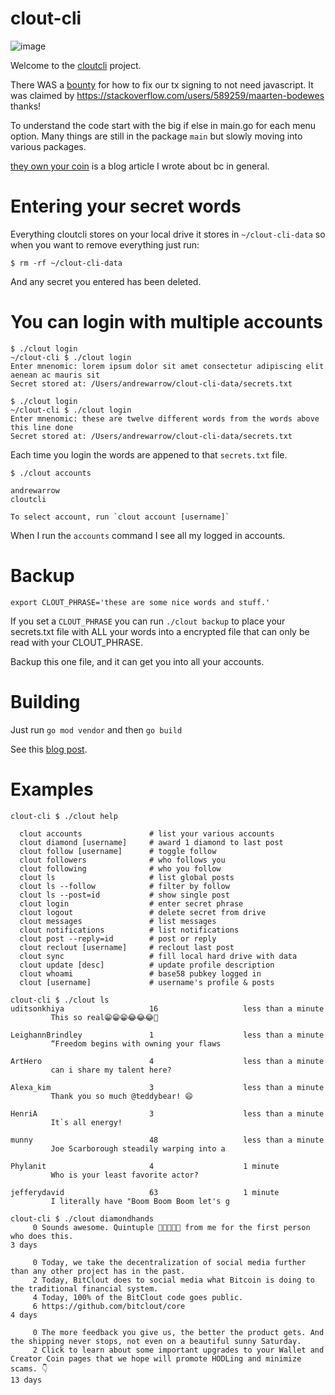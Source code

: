 # clout-cli

![image](https://user-images.githubusercontent.com/127054/119290208-f4527a80-bc00-11eb-9458-c29d828e4df0.png)

Welcome to the [cloutcli](https://bitclout.com/u/cloutcli) project.

There WAS a [bounty](https://stackoverflow.com/questions/67661276/how-do-i-properly-sign-a-bitclout-tx-in-golang-vs-typescript) for how to fix our tx signing to not need javascript. It was claimed by https://stackoverflow.com/users/589259/maarten-bodewes thanks!

To understand the code start with the big if else in main.go for each menu option. Many things are still in the package `main` but slowly moving into various packages.

[they own your coin](https://andrewarrow.substack.com/p/they-own-your-coin) is a blog article I wrote about bc in general.

# Entering your secret words

Everything cloutcli stores on your local drive it stores in `~/clout-cli-data` so when you want to remove everything just run:

```
$ rm -rf ~/clout-cli-data
```

And any secret you entered has been deleted.

# You can login with multiple accounts

```
$ ./clout login
~/clout-cli $ ./clout login
Enter mnenomic: lorem ipsum dolor sit amet consectetur adipiscing elit aenean ac mauris sit
Secret stored at: /Users/andrewarrow/clout-cli-data/secrets.txt

$ ./clout login
~/clout-cli $ ./clout login
Enter mnenomic: these are twelve different words from the words above this line done
Secret stored at: /Users/andrewarrow/clout-cli-data/secrets.txt
```

Each time you login the words are appened to that `secrets.txt` file.

```
$ ./clout accounts

andrewarrow
cloutcli

To select account, run `clout account [username]`
```

When I run the `accounts` command I see all my logged in accounts.

# Backup

`export CLOUT_PHRASE='these are some nice words and stuff.'`

If you set a `CLOUT_PHRASE` you can run `./clout backup` to
place your secrets.txt file with ALL your words into a encrypted file
that can only be read with your CLOUT_PHRASE.

Backup this one file, and it can get you into all your accounts.


# Building

Just run `go mod vendor` and then `go build`

See this [blog post](https://andrewarrow.substack.com/p/how-to-clone-build-and-run-clout).

# Examples

```
clout-cli $ ./clout help

  clout accounts               # list your various accounts
  clout diamond [username]     # award 1 diamond to last post
  clout follow [username]      # toggle follow
  clout followers              # who follows you
  clout following              # who you follow
  clout ls                     # list global posts
  clout ls --follow            # filter by follow
  clout ls --post=id           # show single post
  clout login                  # enter secret phrase
  clout logout                 # delete secret from drive
  clout messages               # list messages
  clout notifications          # list notifications
  clout post --reply=id        # post or reply
  clout reclout [username]     # reclout last post
  clout sync                   # fill local hard drive with data
  clout update [desc]          # update profile description
  clout whoami                 # base58 pubkey logged in
  clout [username]             # username's profile & posts
```

```
clout-cli $ ./clout ls
uditsonkhiya                   16                   less than a minute
         This so real😁😁😁😂😂😂🤣

LeighannBrindley               1                    less than a minute
         “Freedom begins with owning your flaws

ArtHero                        4                    less than a minute
         can i share my talent here?

Alexa_kim                      3                    less than a minute
         Thank you so much @teddybear! 😄

HenriA                         3                    less than a minute
         It`s all energy!

munny                          48                   less than a minute
         Joe Scarborough steadily warping into a

Phylanit                       4                    1 minute
         Who is your least favorite actor?

jefferydavid                   63                   1 minute
         I literally have "Boom Boom Boom let's g
```

```
clout-cli $ ./clout diamondhands
     0 Sounds awesome. Quintuple 💎💎💎💎💎 from me for the first person who does this.
3 days

     0 Today, we take the decentralization of social media further than any other project has in the past.
     2 Today, BitClout does to social media what Bitcoin is doing to the traditional financial system.
     4 Today, 100% of the BitClout code goes public.
     6 https://github.com/bitclout/core
4 days

     0 The more feedback you give us, the better the product gets. And the shipping never stops, not even on a beautiful sunny Saturday.
     2 Click to learn about some important upgrades to your Wallet and Creator Coin pages that we hope will promote HODLing and minimize scams. 👇
13 days
```


